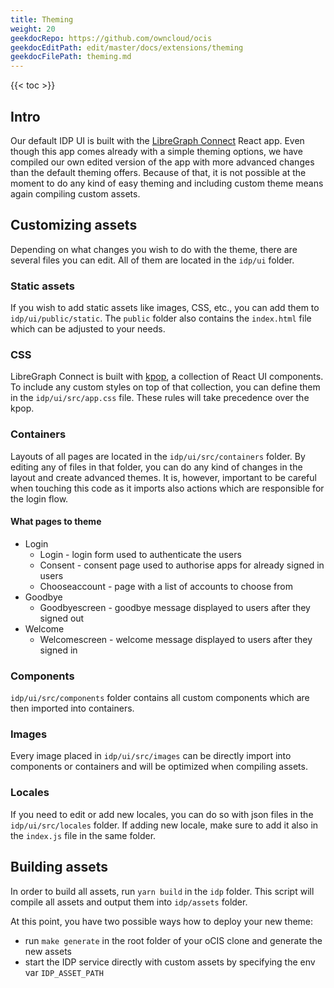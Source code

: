 ```yaml
---
title: Theming
weight: 20
geekdocRepo: https://github.com/owncloud/ocis
geekdocEditPath: edit/master/docs/extensions/theming
geekdocFilePath: theming.md
---
```


{{< toc >}}

## Intro
Our default IDP UI is built with the [LibreGraph Connect](https://github.com/libregraph/lico) React app. Even though this app comes already with a simple theming options, we have compiled our own edited version of the app with more advanced changes than the default theming offers. Because of that, it is not possible at the moment to do any kind of easy theming and including custom theme means again compiling custom assets.

## Customizing assets
Depending on what changes you wish to do with the theme, there are several files you can edit. All of them are located in the `idp/ui` folder.

### Static assets
If you wish to add static assets like images, CSS, etc., you can add them to `idp/ui/public/static`. The `public` folder also contains the `index.html` file which can be adjusted to your needs.

### CSS
LibreGraph Connect is built with [kpop](https://github.com/Kopano-dev/kpop), a collection of React UI components. To include any custom styles on top of that collection, you can define them in the `idp/ui/src/app.css` file. These rules will take precedence over the kpop.

### Containers
Layouts of all pages are located in the `idp/ui/src/containers` folder. By editing any of files in that folder, you can do any kind of changes in the layout and create advanced themes. It is, however, important to be careful when touching this code as it imports also actions which are responsible for the login flow.

#### What pages to theme
- Login
  - Login - login form used to authenticate the users
  - Consent - consent page used to authorise apps for already signed in users
  - Chooseaccount - page with a list of accounts to choose from
- Goodbye
  - Goodbyescreen - goodbye message displayed to users after they signed out
- Welcome
  - Welcomescreen - welcome message displayed to users after they signed in

### Components
`idp/ui/src/components` folder contains all custom components which are then imported into containers.

### Images
Every image placed in `idp/ui/src/images` can be directly import into components or containers and will be optimized when compiling assets.

### Locales
If you need to edit or add new locales, you can do so with json files in the `idp/ui/src/locales` folder. If adding new locale, make sure to add it also in the `index.js` file in the same folder.

## Building assets
In order to build all assets, run `yarn build` in the `idp` folder. This script will compile all assets and output them into `idp/assets` folder.

At this point, you have two possible ways how to deploy your new theme:
- run `make generate` in the root folder of your oCIS clone and generate the new assets
- start the IDP service directly with custom assets by specifying the env var `IDP_ASSET_PATH`
